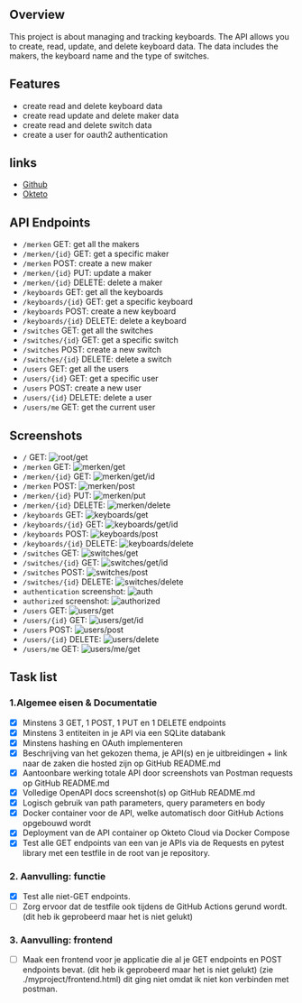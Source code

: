 ## Overview
This project is about managing and tracking keyboards. The API allows you to create, read, update, and delete keyboard data. The data includes the makers, the keyboard name and the type of switches.


## Features
- create read and delete keyboard data
- create read update and delete maker data
- create read and delete switch data
- create a user for oauth2 authentication

## links
- [Github](https://github.com/ThomasDeboel/EindAPI)
- [Okteto](https://system-service-thomasdeboel.cloud.okteto.net/)

## API Endpoints
- `/merken` GET: get all the makers
- `/merken/{id}` GET: get a specific maker
- `/merken` POST: create a new maker
- `/merken/{id}` PUT: update a maker
- `/merken/{id}` DELETE: delete a maker
- `/keyboards` GET: get all the keyboards
- `/keyboards/{id}` GET: get a specific keyboard
- `/keyboards` POST: create a new keyboard
- `/keyboards/{id}` DELETE: delete a keyboard
- `/switches` GET: get all the switches
- `/switches/{id}` GET: get a specific switch
- `/switches` POST: create a new switch
- `/switches/{id}` DELETE: delete a switch
- `/users` GET: get all the users
- `/users/{id}` GET: get a specific user
- `/users` POST: create a new user
- `/users/{id}` DELETE: delete a user
- `/users/me` GET: get the current user 


## Screenshots
- `/` GET: ![root/get](./Screens/getroot.png)
- `/merken` GET: ![merken/get](./Screens/getmerken.png)
- `/merken/{id}` GET: ![merken/get/id](./Screens/getmerkenid.png)
- `/merken` POST: ![merken/post](./Screens/postmerken.png)
- `/merken/{id}` PUT: ![merken/put](./Screens/putmerkenid.png)
- `/merken/{id}` DELETE: ![merken/delete](./Screens/delmerkenid.png)
- `/keyboards` GET: ![keyboards/get](./Screens/getkeyboard.png)
- `/keyboards/{id}` GET: ![keyboards/get/id](./Screens/getkeyboardid.png)
- `/keyboards` POST: ![keyboards/post](./Screens/postkeyboard.png)
- `/keyboards/{id}` DELETE: ![keyboards/delete](./Screens/delkeyboardid.png)
- `/switches` GET: ![switches/get](./Screens/getswitch.png)
- `/switches/{id}` GET: ![switches/get/id](./Screens/getswitchid.png)
- `/switches` POST: ![switches/post](./Screens/postswitch.png)
- `/switches/{id}` DELETE: ![switches/delete](./Screens/delswitchid.png)
- `authentication` screenshot: ![auth](./Screens/authing.png)
- `authorized` screenshot: ![authorized](./screenshots/authorized.png)
- `/users` GET: ![users/get](./Screens/getuserauth.png)
- `/users/{id}` GET: ![users/get/id](./Screens/getuserid.png)
- `/users` POST: ![users/post](./Screens/postuser.png)
- `/users/{id}` DELETE: ![users/delete](./Screens/deluser.png)
- `/users/me` GET: ![users/me/get](./Screens/getuserme.png)



## Task list
### 1.Algemee eisen & Documentatie
- [x] Minstens 3 GET, 1 POST, 1 PUT en 1 DELETE endpoints
- [x] Minstens 3 entiteiten in je API via een SQLite databank
- [x] Minstens hashing en OAuth implementeren
- [x] Beschrijving van het gekozen thema, je API(s) en je uitbreidingen + link naar de zaken die hosted zijn op GitHub README.md
- [x] Aantoonbare werking totale API door screenshots van Postman requests op GitHub README.md
- [x] Volledige OpenAPI docs screenshot(s) op GitHub README.md
- [x] Logisch gebruik van path parameters, query parameters en body
- [x] Docker container voor de API, welke automatisch door GitHub Actions opgebouwd wordt
- [x] Deployment van de API container op Okteto Cloud via Docker Compose
- [x] Test alle GET endpoints van een van je APIs via de Requests en pytest library met een testfile in de root van je repository.
### 2. Aanvulling: functie
- [x] Test alle niet-GET endpoints.
- [ ] Zorg ervoor dat de testfile ook tijdens de GitHub Actions gerund wordt. (dit heb ik geprobeerd maar het is niet gelukt)
### 3. Aanvulling: frontend
- [ ] Maak een frontend voor je applicatie die al je GET endpoints en POST endpoints bevat. (dit heb ik geprobeerd maar het is niet gelukt) (zie ./myproject/frontend.html)
dit ging niet omdat ik niet kon verbinden met postman.
